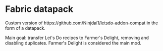 # Fabric datapack

Custom version of https://github.com/Ninjdai1/letsdo-addon-compat in the form of a datapack.

Main goal: transfer Let's Do recipes to Farmer's Delight, removing and disabling duplicates. Farmer's Delight is considered the main mod.
